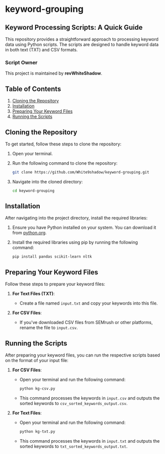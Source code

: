 
# keyword-grouping

## Keyword Processing Scripts: A Quick Guide

This repository provides a straightforward approach to processing keyword data using Python scripts. The scripts are designed to handle keyword data in both text (TXT) and CSV formats.

### Script Owner
This project is maintained by **revWhiteShadow**.

## Table of Contents

1. [Cloning the Repository](#cloning-the-repository)
2. [Installation](#installation)
3. [Preparing Your Keyword Files](#preparing-your-keyword-files)
4. [Running the Scripts](#running-the-scripts)

## Cloning the Repository

To get started, follow these steps to clone the repository:

1. Open your terminal.

2. Run the following command to clone the repository:

   ```bash
   git clone https://github.com/White9shadow/keyword-grouping.git
   ```

3. Navigate into the cloned directory:

   ```bash
   cd keyword-grouping
   ```

## Installation

After navigating into the project directory, install the required libraries:

1. Ensure you have Python installed on your system. You can download it from [python.org](https://www.python.org/downloads/).

2. Install the required libraries using pip by running the following command:

   ```bash
   pip install pandas scikit-learn nltk
   ```

## Preparing Your Keyword Files

Follow these steps to prepare your keyword files:

1. **For Text Files (TXT)**:
   - Create a file named `input.txt` and copy your keywords into this file.

2. **For CSV Files**:
   - If you've downloaded CSV files from SEMrush or other platforms, rename the file to `input.csv`.

## Running the Scripts

After preparing your keyword files, you can run the respective scripts based on the format of your input file:

1. **For CSV Files**:
   - Open your terminal and run the following command:

     ```bash
     python kg-csv.py
     ```

   - This command processes the keywords in `input.csv` and outputs the sorted keywords to `csv_sorted_keywords_output.csv`.

2. **For Text Files**:
   - Open your terminal and run the following command:

     ```bash
     python kg-txt.py
     ```

   - This command processes the keywords in `input.txt` and outputs the sorted keywords to `txt_sorted_keywords_output.txt`.

